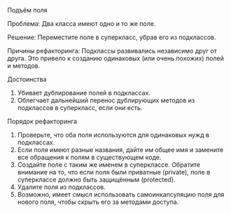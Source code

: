 Подъём поля

Проблема: Два класса имеют одно и то же поле.

Решение: Переместите поле в суперкласс, убрав его из подклассов.

Причины рефакторинга: Подклассы развивались независимо друг от друга. Это привело к созданию одинаковых (или очень похожих) полей и методов.

Достоинства

1. Убивает дублирование полей в подклассах.
2. Облегчает дальнейший перенос дублирующих методов из подклассов в суперкласс, если они есть.

Порядок рефакторинга

1. Проверьте, что оба поля используются для одинаковых нужд в подклассах.
2. Если поля имеют разные названия, дайте им общее имя и замените все обращения к полям в существующем коде.
3. Создайте поле с таким же именем в суперклассе. Обратите внимание на то, что если поля были приватные (private), поле в суперклассе должно быть защищённым (protected).
4. Удалите поля из подклассов.
5. Возможно, имеет смысл использовать самоинкапсуляцию поля для нового поля, чтобы скрыть его за методами доступа.
